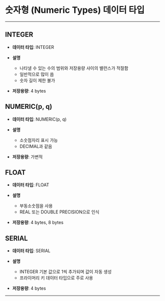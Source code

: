 # 숫자형 (Numeric Types) 데이터 타입

***

## INTEGER

* **데이터 타입**: INTEGER

* **설명**
  * 나타낼 수 있는 수의 범위와 저장용량 사이의 밸런스가 적절함
  * 일반적으로 많이 씀
  * 숫자 길이 제한 불가

* **저장용량**: 4 bytes

## NUMERIC(p, q)

* **데이터 타입**: NUMERIC(p, q)

* **설명**
  * 소숫점자리 표시 가능
  * DECIMAL과 같음

* **저장용량**: 가변적

## FLOAT

* **데이터 타입**: FLOAT

* **설명**
  * 부동소숫점을 사용
  * REAL 또는 DOUBLE PRECISION으로 인식

* **저장용량**: 4 bytes, 8 bytes

## SERIAL

* **데이터 타입**: SERIAL

* **설명**
  * INTEGER 기본 값으로 1씩 추가되며 값이 자동 생성
  * 프라이머리 키 데이터 타입으로 주로 사용

* **저장용량**: 4 bytes

***
